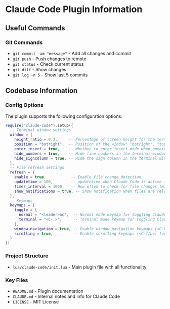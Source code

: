 # Claude Code Plugin Information

## Useful Commands

### Git Commands
- `git commit -am "message"` - Add all changes and commit
- `git push` - Push changes to remote
- `git status` - Check current status
- `git diff` - Show changes
- `git log -n 5` - Show last 5 commits

## Codebase Information

### Config Options
The plugin supports the following configuration options:

```lua
require("claude-code").setup({
  -- Terminal window settings
  window = {
    height_ratio = 0.3,     -- Percentage of screen height for the terminal window
    position = "botright",  -- Position of the window: "botright", "topleft", etc.
    enter_insert = true,    -- Whether to enter insert mode when opening Claude Code
    hide_numbers = true,    -- Hide line numbers in the terminal window
    hide_signcolumn = true, -- Hide the sign column in the terminal window
  },
  -- File refresh settings
  refresh = {
    enable = true,           -- Enable file change detection
    updatetime = 100,        -- updatetime when Claude Code is active (milliseconds)
    timer_interval = 1000,   -- How often to check for file changes (milliseconds)
    show_notifications = true, -- Show notification when files are reloaded
  },
  -- Keymaps
  keymaps = {
    toggle = {
      normal = "<leader>ac",  -- Normal mode keymap for toggling Claude Code
      terminal = "<C-.>",     -- Terminal mode keymap for toggling Claude Code
    },
    window_navigation = true, -- Enable window navigation keymaps (<C-h/j/k/l>)
    scrolling = true,         -- Enable scrolling keymaps (<C-f/b>) for page up/down
  }
})
```

### Project Structure
- `lua/claude-code/init.lua` - Main plugin file with all functionality

### Key Files
- `README.md` - Plugin documentation
- `CLAUDE.md` - Internal notes and info for Claude Code
- `LICENSE` - MIT License